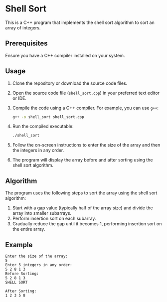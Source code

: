 # Shell Sort

This is a C++ program that implements the shell sort algorithm to sort an array of integers.

## Prerequisites

Ensure you have a C++ compiler installed on your system.

## Usage

1. Clone the repository or download the source code files.
2. Open the source code file (`shell_sort.cpp`) in your preferred text editor or IDE.
3. Compile the code using a C++ compiler. For example, you can use `g++`:

    ```bash
    g++ -o shell_sort shell_sort.cpp
    ```

4. Run the compiled executable:

    ```bash
    ./shell_sort
    ```

5. Follow the on-screen instructions to enter the size of the array and then the integers in any order.
6. The program will display the array before and after sorting using the shell sort algorithm.

## Algorithm

The program uses the following steps to sort the array using the shell sort algorithm:

1. Start with a gap value (typically half of the array size) and divide the array into smaller subarrays.
2. Perform insertion sort on each subarray.
3. Gradually reduce the gap until it becomes 1, performing insertion sort on the entire array.

## Example

```plaintext
Enter the size of the array:
5
Enter 5 integers in any order:
5 2 8 1 3
Before Sorting:
5 2 8 1 3
SHELL SORT

After Sorting:
1 2 3 5 8

